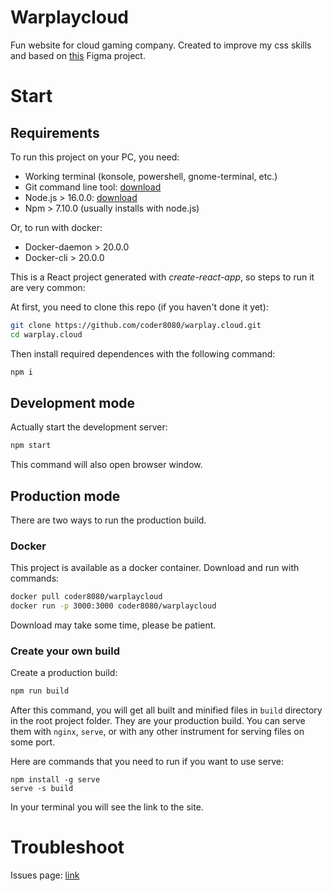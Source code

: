 # Warplaycloud

Fun website for cloud gaming company. Created to improve my css skills and
based on [this](https://www.figma.com/file/6rZ2mZiOVinWUpqP9hpTDn/Warplaycloud?node-id=2%3A2)
Figma project.

# Start

## Requirements

To run this project on your PC, you need:

- Working terminal (konsole, powershell, gnome-terminal, etc.)
- Git command line tool: [download](https://git-scm.com/downloads)
- Node.js > 16.0.0: [download](https://nodejs.org/en/download/)
- Npm > 7.10.0 (usually installs with node.js)

Or, to run with docker:

- Docker-daemon > 20.0.0
- Docker-cli > 20.0.0

This is a React project generated with _create-react-app_, so steps to run it
are very common:

At first, you need to clone this repo (if you haven't done it yet):

```bash
git clone https://github.com/coder8080/warplay.cloud.git
cd warplay.cloud
```

Then install required dependences with the following command:

```bash
npm i
```

## Development mode

Actually start the development server:

```bash
npm start
```

This command will also open browser window.

## Production mode

There are two ways to run the production build.

### Docker

This project is available as a docker container. Download and run with commands:

```bash
docker pull coder8080/warplaycloud
docker run -p 3000:3000 coder8080/warplaycloud
```

Download may take some time, please be patient.

### Create your own build

Create a production build:

```bash
npm run build
```

After this command, you will get all built and minified files in `build`
directory in the root project folder. They are your production build. You
can serve them with `nginx`, `serve`, or with any other instrument for
serving files on some port.

Here are commands that you need to run if you want to use serve:

```
npm install -g serve
serve -s build
```

In your terminal you will see the link to the site.

# Troubleshoot

Issues page: [link](https://github.com/coder8080/warplay.cloud/issues)
